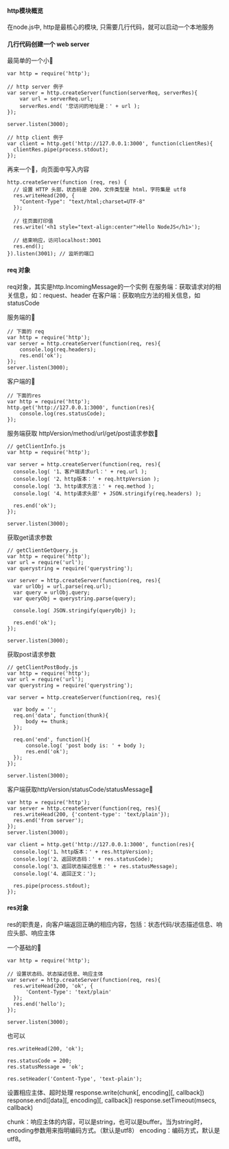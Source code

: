 #### http模块概览

在node.js中, http是最核心的模块, 只需要几行代码，就可以启动一个本地服务

#### 几行代码创建一个 web server

最简单的一个小🌰
```shell
var http = require('http');

// http server 例子
var server = http.createServer(function(serverReq, serverRes){
    var url = serverReq.url;
    serverRes.end( '您访问的地址是：' + url );
});

server.listen(3000);

// http client 例子
var client = http.get('http://127.0.0.1:3000', function(clientRes){
  clientRes.pipe(process.stdout);
});
```

再来一个🌰，向页面中写入内容
```shell
http.createServer(function (req, res) {
  // 设置 HTTP 头部，状态码是 200，文件类型是 html，字符集是 utf8
  res.writeHead(200, {
    "Content-Type": "text/html;charset=UTF-8"
  });

  // 往页面打印值
  res.write('<h1 style="text-align:center">Hello NodeJS</h1>');

  // 结束响应，访问localhost:3001
  res.end();
}).listen(3001); // 监听的端口
```

#### req 对象

req对象，其实是http.IncomingMessage的一个实例
在服务端：获取请求对的相关信息，如：request、header
在客户端：获取响应方法的相关信息，如statusCode

服务端的🌰
```shell
// 下面的 req
var http = require('http');
var server = http.createServer(function(req, res){
    console.log(req.headers);
    res.end('ok');
});
server.listen(3000);
```

客户端的🌰
```shell
// 下面的res
var http = require('http');
http.get('http://127.0.0.1:3000', function(res){
    console.log(res.statusCode);
});
```

服务端获取 httpVersion/method/url/get/post请求参数🌰


```shell
// getClientInfo.js
var http = require('http');

var server = http.createServer(function(req, res){
  console.log( '1、客户端请求url：' + req.url );
  console.log( '2、http版本：' + req.httpVersion );
  console.log( '3、http请求方法：' + req.method );
  console.log( '4、http请求头部' + JSON.stringify(req.headers) );

  res.end('ok');
});

server.listen(3000);
```

获取get请求参数
```shell
// getClientGetQuery.js
var http = require('http');
var url = require('url');
var querystring = require('querystring');

var server = http.createServer(function(req, res){
  var urlObj = url.parse(req.url);
  var query = urlObj.query;
  var queryObj = querystring.parse(query);
  
  console.log( JSON.stringify(queryObj) );
  
  res.end('ok');
});

server.listen(3000);
```

获取post请求参数
```shell
// getClientPostBody.js
var http = require('http');
var url = require('url');
var querystring = require('querystring');

var server = http.createServer(function(req, res){
    
  var body = '';  
  req.on('data', function(thunk){
      body += thunk;
  });

  req.on('end', function(){
      console.log( 'post body is: ' + body );
      res.end('ok');
  }); 
});

server.listen(3000);
```

客户端获取httpVersion/statusCode/statusMessage🌰

```shell
var http = require('http');
var server = http.createServer(function(req, res){
  res.writeHead(200, {'content-type': 'text/plain'});
  res.end('from server');
});
server.listen(3000);

var client = http.get('http://127.0.0.1:3000', function(res){
  console.log('1、http版本：' + res.httpVersion);
  console.log('2、返回状态码：' + res.statusCode);
  console.log('3、返回状态描述信息：' + res.statusMessage);
  console.log('4、返回正文：');

  res.pipe(process.stdout);
});
```

#### res对象
res的职责是，向客户端返回正确的相应内容，包括：状态代码/状态描述信息、响应头部、响应主体

一个基础的🌰
```shell
var http = require('http');

// 设置状态码、状态描述信息、响应主体
var server = http.createServer(function(req, res){
  res.writeHead(200, 'ok', {
      'Content-Type': 'text/plain'
  });
  res.end('hello');
});

server.listen(3000);
```

也可以
```shell
res.writeHead(200, 'ok');
```

```shell
res.statusCode = 200;
res.statusMessage = 'ok';
```

```shell
res.setHeader('Content-Type', 'text-plain');
```

设置相应主体、超时处理
response.write(chunk[, encoding][, callback])
response.end([data][, encoding][, callback])
response.setTimeout(msecs, callback)

chunk：响应主体的内容，可以是string，也可以是buffer。当为string时，encoding参数用来指明编码方式。（默认是utf8）
encoding：编码方式，默认是 utf8。






